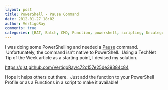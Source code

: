 ```yaml
---
layout: post
title: PowerShell - Pause Command
date: 2012-01-27 18:02
author: VertigoRay
comments: true
categories: [BAT, Batch, CMD, Function, powershell, scripting, Uncategorized]
---
```

<p>I was doing some PowerShelling and needed a <a href="http://bit.ly/zYbS5T" title="Pause">Pause</a> command.  Unfortunately, the command isn’t native to PowerShell.  Using a TechNet Tip of the Week article as a starting point, I devised my solution.</p>

<p><!-- more --></p>

<div class="gist"><a href="https://gist.github.com/VertigoRay/c72c157e25de39384c84">https://gist.github.com/VertigoRay/c72c157e25de39384c84</a></div>

<p>Hope it helps others out there.  Just add the function to your PowerShell Profile or as a Functions in a script to make it available!</p>
